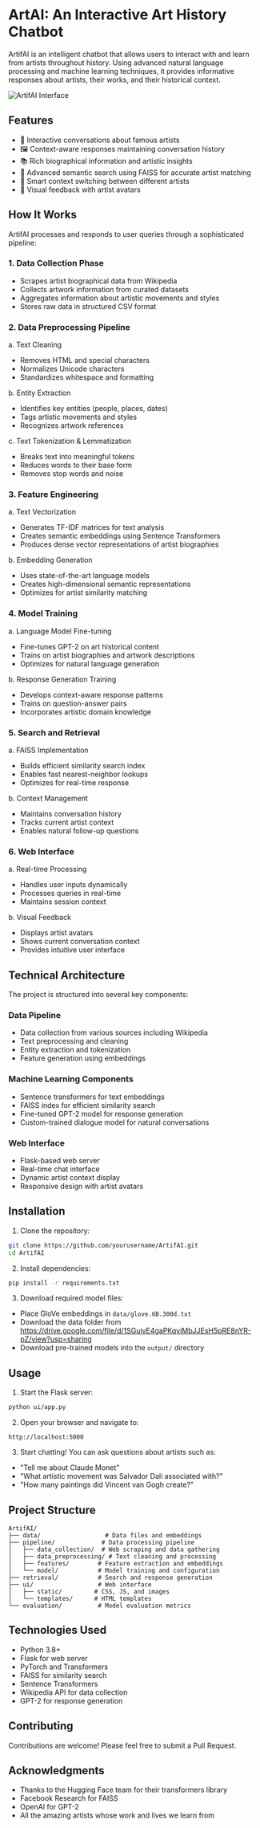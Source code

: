 # ArtAI: An Interactive Art History Chatbot

ArtifAI is an intelligent chatbot that allows users to interact with and learn from artists throughout history. Using advanced natural language processing and machine learning techniques, it provides informative responses about artists, their works, and their historical context.

![ArtifAI Interface](https://github.com/user-attachments/assets/2fd73169-202f-49b5-a535-5ce410cadb52)

## Features

- 🎨 Interactive conversations about famous artists
- 🖼️ Context-aware responses maintaining conversation history
- 📚 Rich biographical information and artistic insights
- 🤖 Advanced semantic search using FAISS for accurate artist matching
- 🎯 Smart context switching between different artists
- 👤 Visual feedback with artist avatars

## How It Works

ArtifAI processes and responds to user queries through a sophisticated pipeline:

### 1. Data Collection Phase
- Scrapes artist biographical data from Wikipedia
- Collects artwork information from curated datasets
- Aggregates information about artistic movements and styles
- Stores raw data in structured CSV format

### 2. Data Preprocessing Pipeline
a. Text Cleaning
   - Removes HTML and special characters
   - Normalizes Unicode characters
   - Standardizes whitespace and formatting
   
b. Entity Extraction
   - Identifies key entities (people, places, dates)
   - Tags artistic movements and styles
   - Recognizes artwork references
   
c. Text Tokenization & Lemmatization
   - Breaks text into meaningful tokens
   - Reduces words to their base form
   - Removes stop words and noise

### 3. Feature Engineering
a. Text Vectorization
   - Generates TF-IDF matrices for text analysis
   - Creates semantic embeddings using Sentence Transformers
   - Produces dense vector representations of artist biographies

b. Embedding Generation
   - Uses state-of-the-art language models
   - Creates high-dimensional semantic representations
   - Optimizes for artist similarity matching

### 4. Model Training
a. Language Model Fine-tuning
   - Fine-tunes GPT-2 on art historical content
   - Trains on artist biographies and artwork descriptions
   - Optimizes for natural language generation

b. Response Generation Training
   - Develops context-aware response patterns
   - Trains on question-answer pairs
   - Incorporates artistic domain knowledge

### 5. Search and Retrieval
a. FAISS Implementation
   - Builds efficient similarity search index
   - Enables fast nearest-neighbor lookups
   - Optimizes for real-time response

b. Context Management
   - Maintains conversation history
   - Tracks current artist context
   - Enables natural follow-up questions

### 6. Web Interface
a. Real-time Processing
   - Handles user inputs dynamically
   - Processes queries in real-time
   - Maintains session context

b. Visual Feedback
   - Displays artist avatars
   - Shows current conversation context
   - Provides intuitive user interface

## Technical Architecture

The project is structured into several key components:

### Data Pipeline
- Data collection from various sources including Wikipedia
- Text preprocessing and cleaning
- Entity extraction and tokenization
- Feature generation using embeddings

### Machine Learning Components
- Sentence transformers for text embeddings
- FAISS index for efficient similarity search
- Fine-tuned GPT-2 model for response generation
- Custom-trained dialogue model for natural conversations

### Web Interface
- Flask-based web server
- Real-time chat interface
- Dynamic artist context display
- Responsive design with artist avatars

## Installation

1. Clone the repository:
```bash
git clone https://github.com/yourusername/ArtifAI.git
cd ArtifAI
```

2. Install dependencies:
```bash
pip install -r requirements.txt
```

3. Download required model files:
- Place GloVe embeddings in `data/glove.6B.300d.txt`
- Download the data folder from https://drive.google.com/file/d/1SGuivE4gaPKqviMbJJEsH5pRE8nYR-pZ/view?usp=sharing 
- Download pre-trained models into the `output/` directory

## Usage

1. Start the Flask server:
```bash
python ui/app.py
```

2. Open your browser and navigate to:
```
http://localhost:5000
```

3. Start chatting! You can ask questions about artists such as:
- "Tell me about Claude Monet"
- "What artistic movement was Salvador Dali associated with?"
- "How many paintings did Vincent van Gogh create?"

## Project Structure

```
ArtifAI/
├── data/                  # Data files and embeddings
├── pipeline/             # Data processing pipeline
│   ├── data_collection/  # Web scraping and data gathering
│   ├── data_preprocessing/ # Text cleaning and processing
│   ├── features/        # Feature extraction and embeddings
│   └── model/           # Model training and configuration
├── retrieval/           # Search and response generation
├── ui/                  # Web interface
│   ├── static/         # CSS, JS, and images
│   └── templates/      # HTML templates
└── evaluation/          # Model evaluation metrics
```

## Technologies Used

- Python 3.8+
- Flask for web server
- PyTorch and Transformers
- FAISS for similarity search
- Sentence Transformers
- Wikipedia API for data collection
- GPT-2 for response generation

## Contributing

Contributions are welcome! Please feel free to submit a Pull Request.


## Acknowledgments

- Thanks to the Hugging Face team for their transformers library
- Facebook Research for FAISS
- OpenAI for GPT-2
- All the amazing artists whose work and lives we learn from
